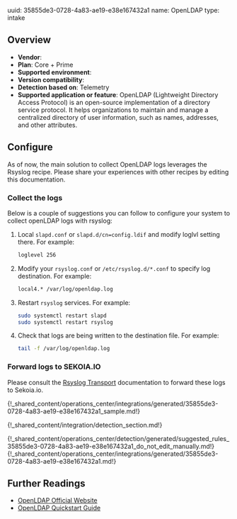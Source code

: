 uuid: 35855de3-0728-4a83-ae19-e38e167432a1
name: OpenLDAP
type: intake

## Overview
- **Vendor**:
- **Plan**: Core + Prime
- **Supported environment**:
- **Version compatibility**:
- **Detection based on**: Telemetry
- **Supported application or feature**:
OpenLDAP (Lightweight Directory Access Protocol) is an open-source implementation of a directory service protocol. It helps organizations to maintain and manage a centralized directory of user information, such as names, addresses, and other attributes.



## Configure

As of now, the main solution to collect OpenLDAP logs leverages the Rsyslog recipe. Please share your experiences with other recipes by editing this documentation.

### Collect the logs

Below is a couple of suggestions you can follow to configure your system to collect openLDAP logs with rsyslog:

1. Local `slapd.conf` or `slapd.d/cn=config.ldif` and modify loglvl setting there. For example:
   ```bash
   loglevel 256
   ```
2. Modify your `rsyslog.conf` or `/etc/rsyslog.d/*.conf` to specify log destination. For example:
   ```bash
   local4.* /var/log/openldap.log
   ```
3. Restart `rsyslog` services. For example:
   ```bash
   sudo systemctl restart slapd
   sudo systemctl restart rsyslog
   ```
4. Check that logs are being written to the destination file. For example:
   ```bash
   tail -f /var/log/openldap.log
   ```

### Forward logs to SEKOIA.IO
Please consult the [Rsyslog Transport](../../../ingestion_methods/syslog/overview/) documentation to forward these logs to Sekoia.io.


{!_shared_content/operations_center/integrations/generated/35855de3-0728-4a83-ae19-e38e167432a1_sample.md!}


{!_shared_content/integration/detection_section.md!}

{!_shared_content/operations_center/detection/generated/suggested_rules_35855de3-0728-4a83-ae19-e38e167432a1_do_not_edit_manually.md!}
{!_shared_content/operations_center/integrations/generated/35855de3-0728-4a83-ae19-e38e167432a1.md!}

## Further Readings

- [OpenLDAP Official Website](https://www.openldap.com)
- [OpenLDAP Quickstart Guide](https://www.openldap.com/doc/admin26/quickstart.html)

